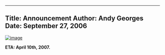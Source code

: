 -----
Title:  Announcement
Author: Andy Georges
Date: September 27, 2006
-----







[![image](EECD1B55-0D25-414B-A2CC-0A1FC8A92955-1.jpg)](http://www.flickr.com/photos/itkovian/253213189/)


**ETA: April 10th, 2007.**




